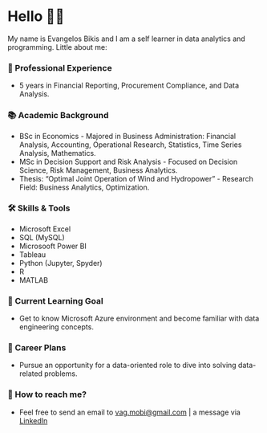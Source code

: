 # Hello 👋👋

My name is Evangelos Bikis and I am a self learner in data analytics and programming. Little about me:

### 💼 Professional Experience
  * 5 years in Financial Reporting, Procurement Compliance, and Data Analysis.

### 📚 Academic Background 
  * BSc in Economics - Majored in Business Administration: Financial Analysis, Accounting, Operational Research, Statistics, Time Series Analysis, Mathematics.
  * MSc in Decision Support and Risk Analysis - Focused on Decision Science, Risk Management, Business Analytics.
  * Thesis: “Optimal Joint Operation of Wind and Hydropower” - Research Field: Business Analytics, Optimization.

### 🛠 Skills & Tools
  * Microsoft Excel
  * SQL (MySQL)
  * Microsooft Power BI
  * Tableau
  * Python (Jupyter, Spyder)
  * R
  * MATLAB

### 🔎 Current Learning Goal
  * Get to know Microsoft Azure environment and become familiar with data engineering concepts.
  
### 👔 Career Plans
  * Pursue an opportunity for a data-oriented role to dive into solving data-related problems.

### 📱 How to reach me? 
  * Feel free to send an email to vag.mobi@gmail.com | a message via [LinkedIn](https://www.linkedin.com/in/evangelosbikis/)
